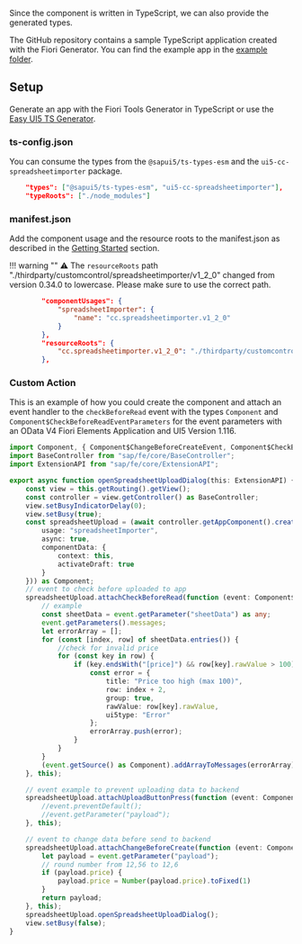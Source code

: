 Since the component is written in TypeScript, we can also provide the generated types. 

The GitHub repository contains a sample TypeScript application created with the Fiori Generator. You can find the example app in the [example folder](https://github.com/spreadsheetimporter/ui5-cc-spreadsheetimporter/tree/main/examples/packages/ordersv4fets).

## Setup

Generate an app with the Fiori Tools Generator in TypeScript or use the [Easy UI5 TS Generator](https://github.com/ui5-community/generator-ui5-ts-app).

### ts-config.json

You can consume the types from the `@sapui5/ts-types-esm` and the `ui5-cc-spreadsheetimporter` package.

```json
    "types": ["@sapui5/ts-types-esm", "ui5-cc-spreadsheetimporter"],
    "typeRoots": ["./node_modules"]
```

### manifest.json 

Add the component usage and the resource roots to the manifest.json as described in the [Getting Started](GettingStarted.md) section.

!!! warning ""
    ⚠️ The `resourceRoots` path "./thirdparty/customcontrol/spreadsheetimporter/v1_2_0" changed from version 0.34.0 to lowercase. Please make sure to use the correct path.

```json
        "componentUsages": {
            "spreadsheetImporter": {
                "name": "cc.spreadsheetimporter.v1_2_0"
            }
        },
        "resourceRoots": {
            "cc.spreadsheetimporter.v1_2_0": "./thirdparty/customcontrol/spreadsheetimporter/v1_2_0"
        },
```

### Custom Action

This is an example of how you could create the component and attach an event handler to the `checkBeforeRead` event with the types `Component` and `Component$CheckBeforeReadEventParameters` for the event parameters with an OData V4 Fiori Elements Application and UI5 Version 1.116.

```typescript
import Component, { Component$ChangeBeforeCreateEvent, Component$CheckBeforeReadEvent, Component$UploadButtonPressEvent } from "cc/spreadsheetimporter/v1_2_0/Component";
import BaseController from "sap/fe/core/BaseController";
import ExtensionAPI from "sap/fe/core/ExtensionAPI";

export async function openSpreadsheetUploadDialog(this: ExtensionAPI) {
    const view = this.getRouting().getView();
    const controller = view.getController() as BaseController;
    view.setBusyIndicatorDelay(0);
    view.setBusy(true);
    const spreadsheetUpload = (await controller.getAppComponent().createComponent({
        usage: "spreadsheetImporter",
        async: true,
        componentData: {
            context: this,
            activateDraft: true
        }
    })) as Component;
    // event to check before uploaded to app
    spreadsheetUpload.attachCheckBeforeRead(function (event: Component$CheckBeforeReadEvent) {
        // example
        const sheetData = event.getParameter("sheetData") as any;
        event.getParameters().messages;
        let errorArray = [];
        for (const [index, row] of sheetData.entries()) {
            //check for invalid price
            for (const key in row) {
                if (key.endsWith("[price]") && row[key].rawValue > 100) {
                    const error = {
                        title: "Price too high (max 100)",
                        row: index + 2,
                        group: true,
                        rawValue: row[key].rawValue,
                        ui5type: "Error"
                    };
                    errorArray.push(error);
                }
            }
        }
        (event.getSource() as Component).addArrayToMessages(errorArray);
    }, this);

    // event example to prevent uploading data to backend
    spreadsheetUpload.attachUploadButtonPress(function (event: Component$UploadButtonPressEvent) {
        //event.preventDefault();
        //event.getParameter("payload");
    }, this);

    // event to change data before send to backend
    spreadsheetUpload.attachChangeBeforeCreate(function (event: Component$ChangeBeforeCreateEvent) {
        let payload = event.getParameter("payload");
		// round number from 12,56 to 12,6
		if (payload.price) {
			payload.price = Number(payload.price).toFixed(1)
		}
		return payload;
    }, this);
    spreadsheetUpload.openSpreadsheetUploadDialog();
    view.setBusy(false);
}
```